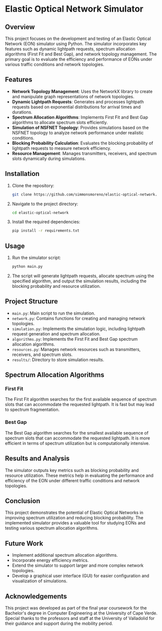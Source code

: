 # Elastic Optical Network Simulator

## Overview

This project focuses on the development and testing of an Elastic Optical Network (EON) simulator using Python. The simulator incorporates key features such as dynamic lightpath requests, spectrum allocation algorithms (First Fit and Best Gap), and network topology management. The primary goal is to evaluate the efficiency and performance of EONs under various traffic conditions and network topologies.

## Features

- **Network Topology Management**: Uses the NetworkX library to create and manipulate graph representations of network topologies.
- **Dynamic Lightpath Requests**: Generates and processes lightpath requests based on exponential distributions for arrival times and durations.
- **Spectrum Allocation Algorithms**: Implements First Fit and Best Gap algorithms to allocate spectrum slots efficiently.
- **Simulation of NSFNET Topology**: Provides simulations based on the NSFNET topology to analyze network performance under realistic conditions.
- **Blocking Probability Calculation**: Evaluates the blocking probability of lightpath requests to measure network efficiency.
- **Resource Management**: Manages transmitters, receivers, and spectrum slots dynamically during simulations.

## Installation

1. Clone the repository:
   ```sh
   git clone https://github.com/simmonsmoreno/elastic-optical-network.git
   ```
2. Navigate to the project directory:
   ```sh
   cd elastic-optical-network
   ```
3. Install the required dependencies:
   ```sh
   pip install -r requirements.txt
   ```

## Usage

1. Run the simulator script:
   ```sh
   python main.py
   ```
2. The script will generate lightpath requests, allocate spectrum using the specified algorithm, and output the simulation results, including the blocking probability and resource utilization.

## Project Structure

- `main.py`: Main script to run the simulation.
- `network.py`: Contains functions for creating and managing network topologies.
- `simulation.py`: Implements the simulation logic, including lightpath request generation and spectrum allocation.
- `algorithms.py`: Implements the First Fit and Best Gap spectrum allocation algorithms.
- `resources.py`: Manages network resources such as transmitters, receivers, and spectrum slots.
- `results/`: Directory to store simulation results.

## Spectrum Allocation Algorithms

### First Fit

The First Fit algorithm searches for the first available sequence of spectrum slots that can accommodate the requested lightpath. It is fast but may lead to spectrum fragmentation.

### Best Gap

The Best Gap algorithm searches for the smallest available sequence of spectrum slots that can accommodate the requested lightpath. It is more efficient in terms of spectrum utilization but is computationally intensive.

## Results and Analysis

The simulator outputs key metrics such as blocking probability and resource utilization. These metrics help in evaluating the performance and efficiency of the EON under different traffic conditions and network topologies.

## Conclusion

This project demonstrates the potential of Elastic Optical Networks in improving spectrum utilization and reducing blocking probability. The implemented simulator provides a valuable tool for studying EONs and testing various spectrum allocation algorithms.

## Future Work

- Implement additional spectrum allocation algorithms.
- Incorporate energy efficiency metrics.
- Extend the simulator to support larger and more complex network topologies.
- Develop a graphical user interface (GUI) for easier configuration and visualization of simulations.

## Acknowledgements

This project was developed as part of the final year coursework for the Bachelor's degree in Computer Engineering at the University of Cape Verde. Special thanks to the professors and staff at the University of Valladolid for their guidance and support during the mobility period.